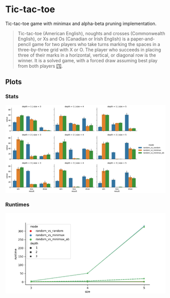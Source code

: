 # Tic-tac-toe
Tic-tac-toe game with minimax and alpha-beta pruning implementation.

>Tic-tac-toe (American English), noughts and crosses (Commonwealth English), or Xs and Os (Canadian or Irish English) is a paper-and-pencil game for two players who take turns marking the spaces in a three-by-three grid with X or O. The player who succeeds in placing three of their marks in a horizontal, vertical, or diagonal row is the winner. It is a solved game, with a forced draw assuming best play from both players [[1]][wiki].

## Plots
### Stats
![stats](https://raw.githubusercontent.com/alxdrcirilo/tictactoe/minimax/tictactoe/docs/imgs/stats.png)

### Runtimes
![runtimes](https://raw.githubusercontent.com/alxdrcirilo/tictactoe/minimax/tictactoe/docs/imgs/runtimes.png)

[wiki]: https://en.wikipedia.org/wiki/Tic-tac-toe
